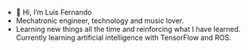 - 👋 Hi, I’m Luis Fernando
- Mechatronic engineer, technology and music lover.
- Learning new things all the time and reinforcing what I have learned. Currently learning artificial intelligence with TensorFlow and ROS.

<!---
LFerOrtiz/LFerOrtiz is a ✨ special ✨ repository because its `README.md` (this file) appears on your GitHub profile.
You can click the Preview link to take a look at your changes.
--->
